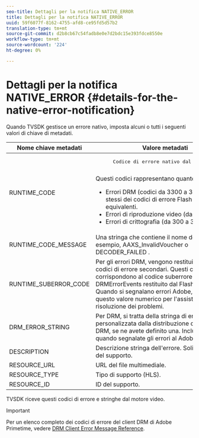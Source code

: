 ```yaml
---
seo-title: Dettagli per la notifica NATIVE_ERROR
title: Dettagli per la notifica NATIVE_ERROR
uuid: 59f6077f-8162-4755-afd8-ce95fd5d57b2
translation-type: tm+mt
source-git-commit: d2b8cb67c54fadb8e0e7d2bdc15e393fdce8550e
workflow-type: tm+mt
source-wordcount: '224'
ht-degree: 0%

---
```



# Dettagli per la notifica NATIVE_ERROR {#details-for-the-native-error-notification}

Quando TVSDK gestisce un errore nativo, imposta alcuni o tutti i seguenti valori di chiave di metadati.

<table id="table_86A21619515B435DBB65DC4DFBB64B29"> 
 <thead> 
  <tr> 
   <th colname="col1" class="entry"> Nome chiave metadati </th> 
   <th colname="col2" class="entry"> Valore metadati </th> 
  </tr> 
 </thead>
 <tbody> 
  <tr> 
   <td colname="col1"> <span class="codeph"> RUNTIME_CODE </span> </td> 
   <td colname="col2"> 
    <pre>
      Codice di errore nativo dal Flash Player. 
    </pre> Questi codici rappresentano quanto segue: 
    <ul id="ul_330C626DE27B45A09E8851CC24768A07"> 
     <li id="li_0845A9BBB55545BDB49BD4F4802C0E54">Errori DRM (codici da 3300 a 3367). Sono gli stessi dei codici di errore Flash Player equivalenti. </li> 
     <li id="li_98A571480C154CF0AE1DC101FF0834C4">Errori di riproduzione video (da -1 a 89). </li> 
     <li id="li_D7C19955DEF94DA88B822C8C57D6D2F4">Errori di crittografia (da 300 a 307). </li> 
    </ul> </td> 
  </tr> 
  <tr> 
   <td colname="col1"> <span class="codeph"> RUNTIME_CODE_MESSAGE </span> </td> 
   <td colname="col2"> Una stringa che contiene il nome dell'errore; ad esempio, <span class="codeph"> AAXS_InvalidVoucher </span> o <span class="codeph"> DECODER_FAILED </span>. </td> 
  </tr> 
  <tr> 
   <td colname="col1"> <span class="codeph"> RUNTIME_SUBERROR_CODE </span> </td> 
   <td colname="col2"> Per gli errori DRM, vengono restituiti anche i codici di errore secondari. Questi codici corrispondono al codice <span class="codeph"> suberrore DRMErrorEvents </span> restituito dal Flash Player. Quando si segnalano errori  Adobe, includete questo valore numerico per l'assistenza nella risoluzione dei problemi. </td> 
  </tr> 
  <tr> 
   <td colname="col1"> <span class="codeph"> DRM_ERROR_STRING </span> </td> 
   <td colname="col2"> Per DRM, si tratta della stringa di errore personalizzata dalla distribuzione del server DRM, se ne avete definito una. Includetelo anche quando segnalate gli errori al  Adobe. </td> 
  </tr> 
  <tr> 
   <td colname="col1"> <span class="codeph"> DESCRIPTION </span> </td> 
   <td colname="col2"> Descrizione stringa dell'errore. Solitamente l’URL del supporto. </td> 
  </tr> 
  <tr> 
   <td colname="col1"> <span class="codeph"> RESOURCE_URL </span> </td> 
   <td colname="col2"> URL del file multimediale. </td> 
  </tr> 
  <tr> 
   <td colname="col1"> <span class="codeph"> RESOURCE_TYPE </span> </td> 
   <td colname="col2"> Tipo di supporto (HLS). </td> 
  </tr> 
  <tr> 
   <td colname="col1"> <span class="codeph"> RESOURCE_ID </span> </td> 
   <td colname="col2"> ID del supporto. </td> 
  </tr> 
 </tbody> 
</table>

TVSDK riceve questi codici di errore e stringhe dal motore video.

>[!IMPORTANT]
>
>Per un elenco completo dei codici di errore del client DRM di  Adobe Primetime, vedere [DRM Client Error Message Reference](https://helpx.adobe.com/content/dam/help/en/primetime/drm/drm_client_error_message_reference.pdf).